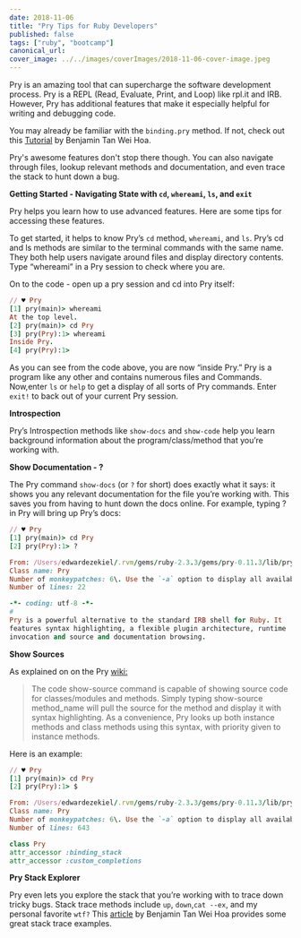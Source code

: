 ```yaml
---
date: 2018-11-06
title: "Pry Tips for Ruby Developers"
published: false
tags: ["ruby", "bootcamp"]
canonical_url:
cover_image: ../../images/coverImages/2018-11-06-cover-image.jpeg
---
```


Pry is an amazing tool that can supercharge the software development process. Pry is a REPL (Read, Evaluate, Print, and Loop) like rpl.it and IRB. However, Pry has additional features that make it especially helpful for writing and debugging code.

You may already be familiar with the `binding.pry` method. If not, check out this [Tutorial](https://www.sitepoint.com/rubyists-time-pry-irb/) by Benjamin Tan Wei Hoa.

Pry's awesome features don't stop there though. You can also navigate through files, lookup relevant methods and documentation, and even trace the stack to hunt down a bug.

**Getting Started - Navigating State with `cd`, `whereami`, `ls`, and `exit`**

Pry helps you learn how to use advanced features. Here are some tips for accessing these features.

To get started, it helps to know Pry’s `cd` method, `whereami`, and `ls`. Pry’s cd and ls methods are similar to the terminal commands with the same name. They both help users navigate around files and display directory contents. Type “whereami” in a Pry session to check where you are.

On to the code - open up a pry session and cd into Pry itself:

```ruby
// ♥ Pry
[1] pry(main)> whereami
At the top level.
[2] pry(main)> cd Pry
[3] pry(Pry):1> whereami
Inside Pry.
[4] pry(Pry):1>
```

As you can see from the code above, you are now “inside Pry.” Pry is a program like any other and contains numerous files and Commands. Now,enter `ls` or `help` to get a display of all sorts of Pry commands. Enter `exit!` to back out of your current Pry session.

**Introspection**

Pry’s Introspection methods like `show-docs` and `show-code` help you learn background information about the program/class/method that you’re working with.

**Show Documentation - ?**

The Pry command `show-docs` (or `?` for short) does exactly what it says: it shows you any relevant documentation for the file you’re working with. This saves you from having to hunt down the docs online. For example, typing ? in Pry will bring up Pry’s docs:

```ruby
// ♥ Pry
[1] pry(main)> cd Pry
[2] pry(Pry):1> ?

From: /Users/edwardezekiel/.rvm/gems/ruby-2.3.3/gems/pry-0.11.3/lib/pry/pry_instance.rb @ line 2:
Class name: Pry
Number of monkeypatches: 6\. Use the `-a` option to display all available monkeypatches
Number of lines: 22

-*- coding: utf-8 -*-
#
Pry is a powerful alternative to the standard IRB shell for Ruby. It
features syntax highlighting, a flexible plugin architecture, runtime
invocation and source and documentation browsing.
```

**Show Sources**

As explained on on the Pry [wiki:](https://github.com/pry/pry/wiki/Source-browsing)

> The code show-source command is capable of showing source code for classes/modules and methods. Simply typing show-source method_name will pull the source for the method and display it with syntax highlighting. As a convenience, Pry looks up both instance methods and class methods using this syntax, with priority given to instance methods.

Here is an example:

```ruby
// ♥ Pry
[1] pry(main)> cd Pry
[2] pry(Pry):1> $

From: /Users/edwardezekiel/.rvm/gems/ruby-2.3.3/gems/pry-0.11.3/lib/pry/pry_instance.rb @ line 24:
Class name: Pry
Number of monkeypatches: 6\. Use the `-a` option to display all available monkeypatches
Number of lines: 643

class Pry
attr_accessor :binding_stack
attr_accessor :custom_completions
```

**Pry Stack Explorer**

Pry even lets you explore the stack that you’re working with to trace down tricky bugs. Stack trace methods include `up`, `down`,`cat --ex`, and my personal favorite `wtf?` This [article](https://www.sitepoint.com/rubyists-time-pry-irb/) by Benjamin Tan Wei Hoa provides some great stack trace examples.
